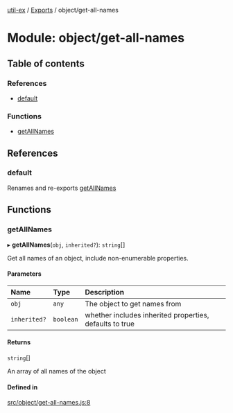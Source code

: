 [util-ex](../README.md) / [Exports](../modules.md) / object/get-all-names

# Module: object/get-all-names

## Table of contents

### References

- [default](object_get_all_names.md#default)

### Functions

- [getAllNames](object_get_all_names.md#getallnames)

## References

### default

Renames and re-exports [getAllNames](object_get_all_names.md#getallnames)

## Functions

### getAllNames

▸ **getAllNames**(`obj`, `inherited?`): `string`[]

Get all names of an object, include non-enumerable properties.

#### Parameters

| Name | Type | Description |
| :------ | :------ | :------ |
| `obj` | `any` | The object to get names from |
| `inherited?` | `boolean` | whether includes inherited properties, defaults to true |

#### Returns

`string`[]

An array of all names of the object

#### Defined in

[src/object/get-all-names.js:8](https://github.com/snowyu/util-ex.js/blob/fac65b1/src/object/get-all-names.js#L8)

